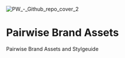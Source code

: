 ![PW_-_Github_repo_cover_2](https://github.com/user-attachments/assets/46724440-414d-458d-9655-f8bc727c9f0e)

# Pairwise Brand Assets
Pairwise Brand Assets and Stylgeuide
